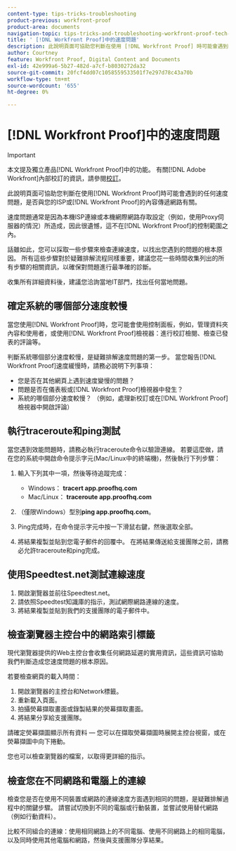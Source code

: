 ```yaml
---
content-type: tips-tricks-troubleshooting
product-previous: workfront-proof
product-area: documents
navigation-topic: tips-tricks-and-troubleshooting-workfront-proof-tech-corner
title: ' [!DNL Workfront Proof]中的速度問題'
description: 此說明頁面可協助您判斷在使用 [!DNL Workfront Proof] 時可能會遇到的任何速度問題，是否與您的ISP或 [!DNL Workfront Proof]的內容傳遞網路有關。
author: Courtney
feature: Workfront Proof, Digital Content and Documents
exl-id: 42e999a6-5b27-482d-a7cf-b8030272da32
source-git-commit: 20fcf4dd07c1058559533501f7e297d78c43a70b
workflow-type: tm+mt
source-wordcount: '655'
ht-degree: 0%

---
```


# [!DNL Workfront Proof]中的速度問題

>[!IMPORTANT]
>
>本文提及獨立產品[!DNL Workfront Proof]中的功能。 有關[!DNL Adobe Workfront]內部校訂的資訊，請參閱[校訂](../../../review-and-approve-work/proofing/proofing.md)。

此說明頁面可協助您判斷在使用[!DNL Workfront Proof]時可能會遇到的任何速度問題，是否與您的ISP或[!DNL Workfront Proof]的內容傳遞網路有關。

速度問題通常是因為本機ISP連線或本機網際網路存取設定（例如，使用Proxy伺服器的情況）所造成，因此很遺憾，這不在[!DNL Workfront Proof]的控制範圍之內。

話雖如此，您可以採取一些步驟來檢查連線速度，以找出您遇到的問題的根本原因。 所有這些步驟對於疑難排解流程同樣重要，建議您花一些時間收集列出的所有步驟的相關資訊，以確保對問題進行最準確的診斷。

收集所有詳細資料後，建議您洽詢當地IT部門，找出任何當地問題。

## 確定系統的哪個部分速度較慢

當您使用[!DNL Workfront Proof]時，您可能會使用控制面板，例如，管理資料夾內容和使用者，或使用[!DNL Workfront Proof]檢視器：進行校訂檢閱、檢查已發表的評論等。

判斷系統哪個部分速度較慢，是疑難排解速度問題的第一步。 當您報告[!DNL Workfront Proof]速度緩慢時，請務必說明下列事項：

* 您是否在其他網頁上遇到速度變慢的問題？
* 問題是否在儀表板或[!DNL Workfront Proof]檢視器中發生？
* 系統的哪個部分速度較慢？ （例如，處理新校訂或在[!DNL Workfront Proof]檢視器中開啟評論）

## 執行traceroute和ping測試

當您遇到效能問題時，請務必執行traceroute命令以驗證連線。 若要這麼做，請在您的系統中開啟命令提示字元(Mac/Linux中的終端機)，然後執行下列步驟：

1. 輸入下列其中一項，然後等待追蹤完成：

   * Windows： **tracert app.proofhq.com**
   * Mac/Linux： **traceroute app.proofhq.com**

1. （僅限Windows）型別&#x200B;**ping app.proofhq.com**。
1. Ping完成時，在命令提示字元中按一下滑鼠右鍵，然後選取全部。
1. 將結果複製並貼到您電子郵件的回覆中。
在將結果傳送給支援團隊之前，請務必允許traceroute和ping完成。

## 使用Speedtest.net測試連線速度

1. 開啟瀏覽器並前往Speedtest.net。
1. 請依照Speedtest知識庫的指示，測試網際網路連線的速度。
1. 將結果複製並貼到我們的支援團隊的電子郵件中。

## 檢查瀏覽器主控台中的網路索引標籤

現代瀏覽器提供的Web主控台會收集任何網路延遲的實用資訊，這些資訊可協助我們判斷造成您速度問題的根本原因。

若要檢查網頁的載入時間：

1. 開啟瀏覽器的主控台和Network標籤。
1. 重新載入頁面。
1. 拍攝熒幕擷取畫面或錄製結果的熒幕擷取畫面。
1. 將結果分享給支援團隊。

請確定熒幕擷圖顯示所有資料 — 您可以在擷取熒幕擷圖時展開主控台視窗，或在熒幕擷圖中向下捲動。

您也可以檢查瀏覽器的檔案，以取得更詳細的指示。

## 檢查您在不同網路和電腦上的連線

檢查您是否在使用不同裝置或網路的連線速度方面遇到相同的問題，是疑難排解過程中的關鍵步驟。 請嘗試切換到不同的電腦或行動裝置，並嘗試使用替代網路（例如行動資料）。

比較不同組合的連線：使用相同網路上的不同電腦、使用不同網路上的相同電腦，以及同時使用其他電腦和網路，然後與支援團隊分享結果。
